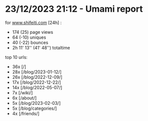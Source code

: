 # 23/12/2023 21:12 - Umami report
for www.shifeiti.com [24h] :

 - 174 (25) page views
 - 64 (-10) uniques
 - 40 (-22) bounces
 - 2h 11' 13'' (41' 48'') totaltime


top 10 urls:
 - 36x [/]
 - 28x [/blog/2023-01-12/]
 - 26x [/blog/2022-12-09/]
 - 17x [/blog/2022-12-22/]
 - 14x [/blog/2022-05-07/]
 - 7x [/wiki/]
 - 6x [/about/]
 - 5x [/blog/2023-02-03/]
 - 5x [/blog/categories/]
 - 4x [/friends/]


